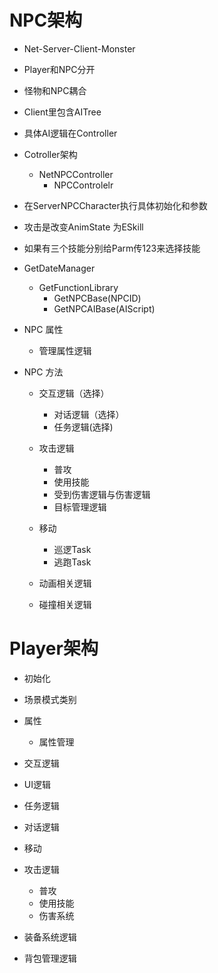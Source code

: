 # NPC架构
- Net-Server-Client-Monster
- Player和NPC分开
- 怪物和NPC耦合
- Client里包含AITree
- 具体AI逻辑在Controller
- Cotroller架构
  - NetNPCController
    - NPCControlelr
- 在ServerNPCCharacter执行具体初始化和参数




- 攻击是改变AnimState 为ESkill
- 如果有三个技能分别给Parm传123来选择技能

- GetDateManager
  - GetFunctionLibrary
    - GetNPCBase(NPCID)
    - GetNPCAIBase(AIScript)

- NPC 属性
  - 管理属性逻辑


- NPC 方法
  - 交互逻辑（选择）
    - 对话逻辑（选择）
    - 任务逻辑(选择)
  - 攻击逻辑
    - 普攻
    - 使用技能
    - 受到伤害逻辑与伤害逻辑
    - 目标管理逻辑


  - 移动
    - 巡逻Task
    - 逃跑Task

  - 动画相关逻辑
  - 碰撞相关逻辑


# Player架构
- 初始化
- 场景模式类别
- 属性
  - 属性管理

- 交互逻辑
- UI逻辑
- 任务逻辑
- 对话逻辑

- 移动
- 攻击逻辑
  - 普攻
  - 使用技能
  - 伤害系统

- 装备系统逻辑
- 背包管理逻辑
